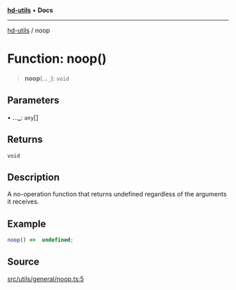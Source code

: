 [**hd-utils**](../README.md) • **Docs**

***

[hd-utils](../globals.md) / noop

# Function: noop()

> **noop**(...`_`): `void`

## Parameters

• ...**\_**: `any`[]

## Returns

`void`

## Description

A no-operation function that returns undefined regardless of the arguments it receives.

## Example

```ts
noop() =>  undefined;
```

## Source

[src/utils/general/noop.ts:5](https://github.com/AhmadHddad/h-utils/blob/5c76ff5de068cee019fc632d9da2e395721bb48f/src/utils/general/noop.ts#L5)
